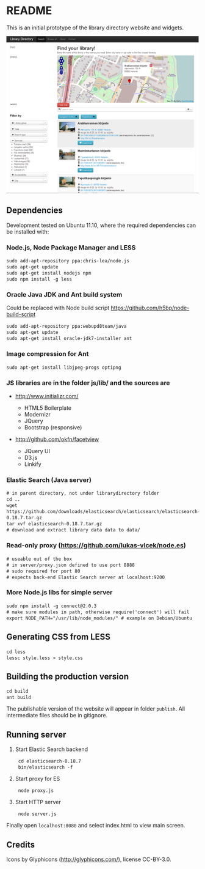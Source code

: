 README
======
This is an initial prototype of the library directory website and widgets.

![Screenshot](https://github.com/Seravo/Library-Directory/raw/master/screenshot.png "Screenshot of main page")

Dependencies
------------

Development tested on Ubuntu 11.10, where the required dependencies can be installed with:

### Node.js, Node Package Manager and LESS

    sudo add-apt-repository ppa:chris-lea/node.js
    sudo apt-get update
    sudo apt-get install nodejs npm
    sudo npm install -g less

### Oracle Java JDK and Ant build system 

Could be replaced with Node build script https://github.com/h5bp/node-build-script

    sudo add-apt-repository ppa:webupd8team/java
    sudo apt-get update
    sudo apt-get install oracle-jdk7-installer ant
 
### Image compression for Ant

    sudo apt-get install libjpeg-progs optipng

### JS libraries are in the folder js/lib/ and the sources are

* http://www.initializr.com/

    * HTML5 Boilerplate
    * Modernizr
    * JQuery
    * Bootstrap (responsive)
        
* http://github.com/okfn/facetview
    * JQuery UI
    * D3.js
    * Linkify

### Elastic Search (Java server)
    
    # in parent directory, not under librarydirectory folder
    cd ..
    wget https://github.com/downloads/elasticsearch/elasticsearch/elasticsearch-0.18.7.tar.gz
    tar xvf elasticsearch-0.18.7.tar.gz
    # download and extract library data data to data/


### Read-only proxy (https://github.com/lukas-vlcek/node.es)
    
    # useable out of the box
    # in server/proxy.json defined to use port 8888 
    # sudo required for port 80
    # expects back-end Elastic Search server at localhost:9200

### More Node.js libs for simple server

    sudo npm install -g connect@2.0.3
    # make sure modules in path, otherwise require('connect') will fail
    export NODE_PATH="/usr/lib/node_modules/" # example on Debian/Ubuntu
    
    
Generating CSS from LESS
------------------------

    cd less
    lessc style.less > style.css

Building the production version
-------------------------------

    cd build
    ant build

The publishable version of the website will appear in folder `publish`. All intermediate files should be in gitignore.

Running server
--------------
1. Start Elastic Search backend

        cd elasticsearch-0.18.7
        bin/elasticsearch -f
        
2. Start proxy for ES
        
        node proxy.js

3. Start HTTP server

        node server.js

Finally open `localhost:8080` and select index.html to view main screen.
        
Credits
-------

Icons by Glyphicons (http://glyphicons.com/), license CC-BY-3.0.

